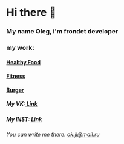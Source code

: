 # Hi there 👋
### My name Oleg, i'm frondet developer
### my work:
#### [Healthy Food](https://szop192.github.io/Module02-Shop/dist/)
#### [Fitness](https://szop192.github.io/Module01-Fitness/)
#### [Burger](https://szop192.github.io/Module01-Burger/menu.html)
##### My VK:[ Link](https://vk.com/szopbeats37)
##### My INST:[ Link](https://www.instagram.com/szop_beats)

###### You can write me there: ok.jl@mail.ru
